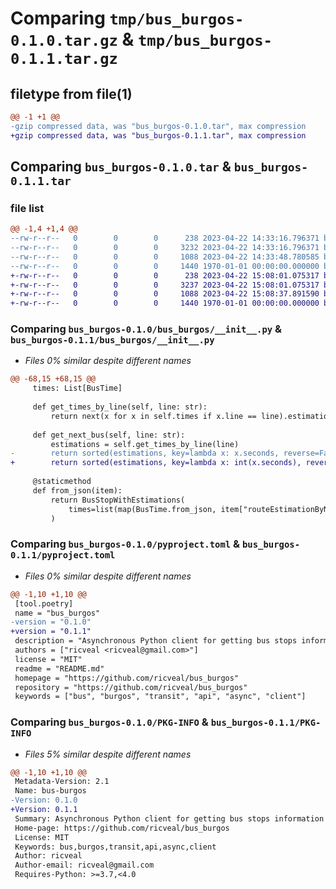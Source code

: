 # Comparing `tmp/bus_burgos-0.1.0.tar.gz` & `tmp/bus_burgos-0.1.1.tar.gz`

## filetype from file(1)

```diff
@@ -1 +1 @@
-gzip compressed data, was "bus_burgos-0.1.0.tar", max compression
+gzip compressed data, was "bus_burgos-0.1.1.tar", max compression
```

## Comparing `bus_burgos-0.1.0.tar` & `bus_burgos-0.1.1.tar`

### file list

```diff
@@ -1,4 +1,4 @@
--rw-r--r--   0        0        0      238 2023-04-22 14:33:16.796371 bus_burgos-0.1.0/README.md
--rw-r--r--   0        0        0     3232 2023-04-22 14:33:16.796371 bus_burgos-0.1.0/bus_burgos/__init__.py
--rw-r--r--   0        0        0     1088 2023-04-22 14:33:48.780585 bus_burgos-0.1.0/pyproject.toml
--rw-r--r--   0        0        0     1440 1970-01-01 00:00:00.000000 bus_burgos-0.1.0/PKG-INFO
+-rw-r--r--   0        0        0      238 2023-04-22 15:08:01.075317 bus_burgos-0.1.1/README.md
+-rw-r--r--   0        0        0     3237 2023-04-22 15:08:01.075317 bus_burgos-0.1.1/bus_burgos/__init__.py
+-rw-r--r--   0        0        0     1088 2023-04-22 15:08:37.891590 bus_burgos-0.1.1/pyproject.toml
+-rw-r--r--   0        0        0     1440 1970-01-01 00:00:00.000000 bus_burgos-0.1.1/PKG-INFO
```

### Comparing `bus_burgos-0.1.0/bus_burgos/__init__.py` & `bus_burgos-0.1.1/bus_burgos/__init__.py`

 * *Files 0% similar despite different names*

```diff
@@ -68,15 +68,15 @@
     times: List[BusTime]
 
     def get_times_by_line(self, line: str):
         return next(x for x in self.times if x.line == line).estimations
 
     def get_next_bus(self, line: str):
         estimations = self.get_times_by_line(line)
-        return sorted(estimations, key=lambda x: x.seconds, reverse=False)[0]
+        return sorted(estimations, key=lambda x: int(x.seconds), reverse=False)[0]
 
     @staticmethod
     def from_json(item):
         return BusStopWithEstimations(
             times=list(map(BusTime.from_json, item["routeEstimationByNode"])),
         )
```

### Comparing `bus_burgos-0.1.0/pyproject.toml` & `bus_burgos-0.1.1/pyproject.toml`

 * *Files 0% similar despite different names*

```diff
@@ -1,10 +1,10 @@
 [tool.poetry]
 name = "bus_burgos"
-version = "0.1.0"
+version = "0.1.1"
 description = "Asynchronous Python client for getting bus stops information in Burgos"
 authors = ["ricveal <ricveal@gmail.com>"]
 license = "MIT"
 readme = "README.md"
 homepage = "https://github.com/ricveal/bus_burgos"
 repository = "https://github.com/ricveal/bus_burgos"
 keywords = ["bus", "burgos", "transit", "api", "async", "client"]
```

### Comparing `bus_burgos-0.1.0/PKG-INFO` & `bus_burgos-0.1.1/PKG-INFO`

 * *Files 5% similar despite different names*

```diff
@@ -1,10 +1,10 @@
 Metadata-Version: 2.1
 Name: bus-burgos
-Version: 0.1.0
+Version: 0.1.1
 Summary: Asynchronous Python client for getting bus stops information in Burgos
 Home-page: https://github.com/ricveal/bus_burgos
 License: MIT
 Keywords: bus,burgos,transit,api,async,client
 Author: ricveal
 Author-email: ricveal@gmail.com
 Requires-Python: >=3.7,<4.0
```

